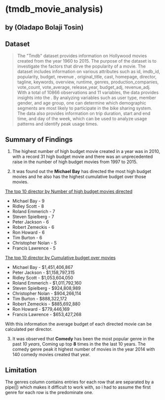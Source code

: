 # (tmdb_movie_analysis)
## by (Oladapo Bolaji Tosin)


## Dataset

> The "Tmdb" dataset provides information on Hollywood movies created from the year 1960 to 2015. The purpose of the dataset is to investigate the factors that dirve the popularity of a movie. The dataset includes information on various attributes such as id, imdb_id, popularity, budget, revenue , original_title, cast, homepage, director, tagline, keywords, overview, runtime, genres, production_companies, vote_count, vote_average, release_year, budget_adj, revenue_adj. With a total of 10866 observations and 11 variables, the data provides insights into the . By analyzing variables such as user type, member gender, and age group, one can determine which demographic segments are most likely to participate in the bike sharing system. The data also provides information on trip duration, start and end time, and day of the week, which can be used to analyze usage patterns and identify peak usage times.

## Summary of Findings

1. The highest number of high budget movie created in a year was in 2010, with a record 31 high budget movie and there was an unprecedented raise in the number of high budget movies from 1997 to 2015.

2. It was found out the **Michael Bay** has directed the most high budget movies and he also has the highest cumulative budget over those movies.

<u>The top 10 director by Number of high budget movies directed</u>

- Michael Bay	    -    9
- Ridley Scott	    -    8
- Roland Emmerich	-    7
- Steven Spielberg  -    7
- Peter Jackson	    -    6
- Robert Zemeckis	-    6
- Ron Howard	    -    6
- Tim Burton	    -    6
- Christopher Nolan	-    5
- Francis Lawrence  -    5

<u>The top 10 director by Cumulative budget over movies</u>


- Michael Bay	    -  \$1,451,406,867
- Peter Jackson		-  \$1,158,797,315
- Ridley Scott	    -  \$1,053,604,050
- Roland Emmerich	-  \$1,011,792,160
- Steven Spielberg	-  \$924,808,989
- Christopher Nolan	-  \$904,266,114
- Tim Burton		-  \$888,322,172
- Robert Zemeckis	-  \$885,692,880
- Ron Howard  	    -  \$779,446,169
- Francis Lawrence	-  \$653,427,268

With this information the average budget of each directed movie can be calculated per director.

3. It was observed that **Comedy** has been the most popular genre in the past *10 years*, Coming up top **8** times in the the last 10 years. The comedy genre peak it highest number of movies in the year 2014 with 140 comedy movies created that year.


## Limitation

The genres column contains entries for each row that are separated by a pipe(|) which makes it difficult to work with, so i had to assume the first genre for each row is the predominate one.
